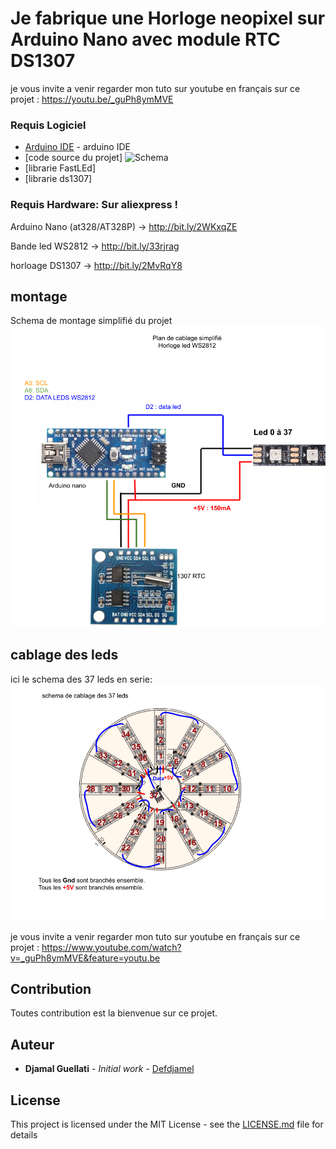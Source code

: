 # Je fabrique une Horloge neopixel sur Arduino Nano avec module RTC DS1307

je vous invite a venir regarder mon tuto sur youtube en français sur ce projet : https://youtu.be/_guPh8ymMVE



### Requis Logiciel
* [Arduino IDE](https://www.arduino.cc) - arduino IDE
* [code source du projet] ![Schema ](clock_pixel_ds1307.ino?raw=true) 
* [librarie FastLEd]
* [librarie ds1307]

### Requis Hardware: Sur aliexpress !
Arduino Nano (at328/AT328P) ->  http://bit.ly/2WKxqZE

Bande led WS2812 -> http://bit.ly/33rjrag

horloage DS1307 -> http://bit.ly/2MvRqY8


## montage 
Schema de montage simplifié du projet
![Schema ](plan_simplifié.png?raw=true "plan_simplifié.png")


## cablage  des leds
ici le schema des 37 leds en serie:
![Schema ](Plan%20cablage%20led.png?raw=true "Plan cablage led.png")


je vous invite a venir regarder mon tuto sur youtube en français sur ce projet : https://www.youtube.com/watch?v=_guPh8ymMVE&feature=youtu.be




## Contribution

Toutes contribution est la bienvenue sur ce projet.


## Auteur

* **Djamal Guellati** - *Initial work* - [Defdjamel](https://github.com/Defdjamel)


## License

This project is licensed under the MIT License - see the [LICENSE.md](LICENSE.md) file for details
